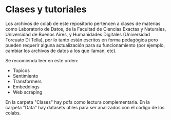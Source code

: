 # Clases y tutoriales

Los archivos de colab de este repositorio pertencen a clases de materias como Laboratorio de Datos, de la Facultad de Ciencias Exactas y Naturales, Universidad de Buenos Aires, y Humanidades Digitales (Universidad Torcuato Di Tella), por lo tanto están escritos en forma pedagógica pero pueden requerir alguna actualización para su funcionamiento (por ejemplo, cambiar los archivos de datos a los que llaman, etc).

Se recomienda leer en este orden:

- Topicos
- Sentimiento
- Transformers
- Embeddings
- Web scraping

En la carpeta "Clases" hay pdfs como lectura complementaria. En la carpeta "Data" hay datasets útiles para ser analizados con el código de los colabs. 
